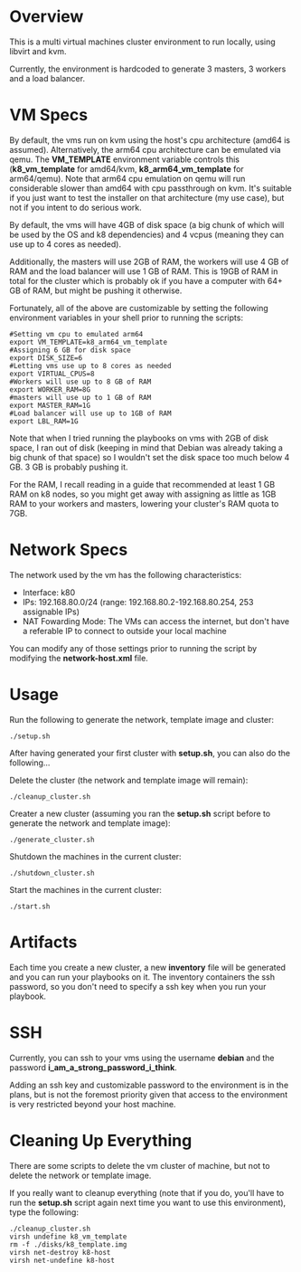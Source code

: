 # Overview

This is a multi virtual machines cluster environment to run locally, using libvirt and kvm.

Currently, the environment is hardcoded to generate 3 masters, 3 workers and a load balancer.

# VM Specs

By default, the vms run on kvm using the host's cpu architecture (amd64 is assumed). Alternatively, the arm64 cpu architecture can be emulated via qemu. The **VM_TEMPLATE** environment variable controls this (**k8_vm_template** for amd64/kvm, **k8_arm64_vm_template** for arm64/qemu). Note that arm64 cpu emulation on qemu will run considerable slower than amd64 with cpu passthrough on kvm. It's suitable if you just want to test the installer on that architecture (my use case), but not if you intent to do serious work.

By default, the vms will have 4GB of disk space (a big chunk of which will be used by the OS and k8 dependencies) and 4 vcpus (meaning they can use up to 4 cores as needed).

Additionally, the masters will use 2GB of RAM, the workers will use 4 GB of RAM and the load balancer will use 1 GB of RAM. This is 19GB of RAM in total for the cluster which is probably ok if you have a computer with 64+ GB of RAM, but might be pushing it otherwise.

Fortunately, all of the above are customizable by setting the following environment variables in your shell prior to running the scripts:

```
#Setting vm cpu to emulated arm64
export VM_TEMPLATE=k8_arm64_vm_template
#Assigning 6 GB for disk space
export DISK_SIZE=6
#Letting vms use up to 8 cores as needed
export VIRTUAL_CPUS=8
#Workers will use up to 8 GB of RAM
export WORKER_RAM=8G
#masters will use up to 1 GB of RAM
export MASTER_RAM=1G
#Load balancer will use up to 1GB of RAM
export LBL_RAM=1G
```

Note that when I tried running the playbooks on vms with 2GB of disk space, I ran out of disk (keeping in mind that Debian was already taking a big chunk of that space) so I wouldn't set the disk space too much below 4 GB. 3 GB is probably pushing it.

For the RAM, I recall reading in a guide that recommended at least 1 GB RAM on k8 nodes, so you might get away with assigning as little as 1GB RAM to your workers and masters, lowering your cluster's RAM quota to 7GB.

# Network Specs

The network used by the vm has the following characteristics:
- Interface: k80
- IPs: 192.168.80.0/24 (range: 192.168.80.2-192.168.80.254, 253 assignable IPs)
- NAT Fowarding Mode: The VMs can access the internet, but don't have a referable IP to connect to outside your local machine

You can modify any of those settings prior to running the script by modifying the **network-host.xml** file.

# Usage

Run the following to generate the network, template image and cluster:

```
./setup.sh
```

After having generated your first cluster with **setup.sh**, you can also do the following...

Delete the cluster (the network and template image will remain):

```
./cleanup_cluster.sh
```

Creater a new cluster (assuming you ran the **setup.sh** script before to generate the network and template image):

```
./generate_cluster.sh
```

Shutdown the machines in the current cluster:

```
./shutdown_cluster.sh
```

Start the machines in the current cluster:

```
./start.sh
```

# Artifacts

Each time you create a new cluster, a new **inventory** file will be generated and you can run your playbooks on it. The inventory containers the ssh password, so you don't need to specify a ssh key when you run your playbook.

# SSH

Currently, you can ssh to your vms using the username **debian** and the password **i_am_a_strong_password_i_think**.

Adding an ssh key and customizable password to the environment is in the plans, but is not the foremost priority given that access to the environment is very restricted beyond your host machine.

# Cleaning Up Everything

There are some scripts to delete the vm cluster of machine, but not to delete the network or template image.

If you really want to cleanup everything (note that if you do, you'll have to run the **setup.sh** script again next time you want to use this environment), type the following:

```
./cleanup_cluster.sh
virsh undefine k8_vm_template
rm -f ./disks/k8_template.img
virsh net-destroy k8-host
virsh net-undefine k8-host
```